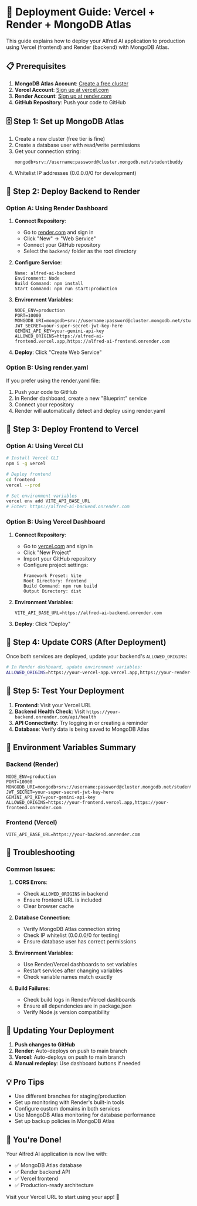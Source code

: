 # 🚀 Deployment Guide: Vercel + Render + MongoDB Atlas

This guide explains how to deploy your Alfred AI application to production using Vercel (frontend) and Render (backend) with MongoDB Atlas.

## 📋 Prerequisites

1. **MongoDB Atlas Account**: [Create a free cluster](https://mongodb.com/atlas)
2. **Vercel Account**: [Sign up at vercel.com](https://vercel.com)
3. **Render Account**: [Sign up at render.com](https://render.com)
4. **GitHub Repository**: Push your code to GitHub

## 🗄️ Step 1: Set up MongoDB Atlas

1. Create a new cluster (free tier is fine)
2. Create a database user with read/write permissions
3. Get your connection string:
   ```
   mongodb+srv://username:password@cluster.mongodb.net/studentbuddy
   ```
4. Whitelist IP addresses (0.0.0.0/0 for development)

## 🔧 Step 2: Deploy Backend to Render

### Option A: Using Render Dashboard

1. **Connect Repository**:
   - Go to [render.com](https://render.com) and sign in
   - Click "New" → "Web Service"
   - Connect your GitHub repository
   - Select the `backend/` folder as the root directory

2. **Configure Service**:
   ```
   Name: alfred-ai-backend
   Environment: Node
   Build Command: npm install
   Start Command: npm run start:production
   ```

3. **Environment Variables**:
   ```
   NODE_ENV=production
   PORT=10000
   MONGODB_URI=mongodb+srv://username:password@cluster.mongodb.net/studentbuddy
   JWT_SECRET=your-super-secret-jwt-key-here
   GEMINI_API_KEY=your-gemini-api-key
   ALLOWED_ORIGINS=https://alfred-ai-frontend.vercel.app,https://alfred-ai-frontend.onrender.com
   ```

4. **Deploy**: Click "Create Web Service"

### Option B: Using render.yaml

If you prefer using the render.yaml file:

1. Push your code to GitHub
2. In Render dashboard, create a new "Blueprint" service
3. Connect your repository
4. Render will automatically detect and deploy using render.yaml

## 🎨 Step 3: Deploy Frontend to Vercel

### Option A: Using Vercel CLI

```bash
# Install Vercel CLI
npm i -g vercel

# Deploy frontend
cd frontend
vercel --prod

# Set environment variables
vercel env add VITE_API_BASE_URL
# Enter: https://alfred-ai-backend.onrender.com
```

### Option B: Using Vercel Dashboard

1. **Connect Repository**:
   - Go to [vercel.com](https://vercel.com) and sign in
   - Click "New Project"
   - Import your GitHub repository
   - Configure project settings:
     ```
     Framework Preset: Vite
     Root Directory: frontend
     Build Command: npm run build
     Output Directory: dist
     ```

2. **Environment Variables**:
   ```
   VITE_API_BASE_URL=https://alfred-ai-backend.onrender.com
   ```

3. **Deploy**: Click "Deploy"

## 🔗 Step 4: Update CORS (After Deployment)

Once both services are deployed, update your backend's `ALLOWED_ORIGINS`:

```bash
# In Render dashboard, update environment variables:
ALLOWED_ORIGINS=https://your-vercel-app.vercel.app,https://your-render-app.onrender.com
```

## 🧪 Step 5: Test Your Deployment

1. **Frontend**: Visit your Vercel URL
2. **Backend Health Check**: Visit `https://your-backend.onrender.com/api/health`
3. **API Connectivity**: Try logging in or creating a reminder
4. **Database**: Verify data is being saved to MongoDB Atlas

## 📝 Environment Variables Summary

### Backend (Render)
```env
NODE_ENV=production
PORT=10000
MONGODB_URI=mongodb+srv://username:password@cluster.mongodb.net/studentbuddy
JWT_SECRET=your-super-secret-jwt-key-here
GEMINI_API_KEY=your-gemini-api-key
ALLOWED_ORIGINS=https://your-frontend.vercel.app,https://your-frontend.onrender.com
```

### Frontend (Vercel)
```env
VITE_API_BASE_URL=https://your-backend.onrender.com
```

## 🚨 Troubleshooting

### Common Issues:

1. **CORS Errors**:
   - Check `ALLOWED_ORIGINS` in backend
   - Ensure frontend URL is included
   - Clear browser cache

2. **Database Connection**:
   - Verify MongoDB Atlas connection string
   - Check IP whitelist (0.0.0.0/0 for testing)
   - Ensure database user has correct permissions

3. **Environment Variables**:
   - Use Render/Vercel dashboards to set variables
   - Restart services after changing variables
   - Check variable names match exactly

4. **Build Failures**:
   - Check build logs in Render/Vercel dashboards
   - Ensure all dependencies are in package.json
   - Verify Node.js version compatibility

## 🔄 Updating Your Deployment

1. **Push changes to GitHub**
2. **Render**: Auto-deploys on push to main branch
3. **Vercel**: Auto-deploys on push to main branch
4. **Manual redeploy**: Use dashboard buttons if needed

## 💡 Pro Tips

- Use different branches for staging/production
- Set up monitoring with Render's built-in tools
- Configure custom domains in both services
- Use MongoDB Atlas monitoring for database performance
- Set up backup policies in MongoDB Atlas

## 🎉 You're Done!

Your Alfred AI application is now live with:
- ✅ MongoDB Atlas database
- ✅ Render backend API
- ✅ Vercel frontend
- ✅ Production-ready architecture

Visit your Vercel URL to start using your app! 🚀